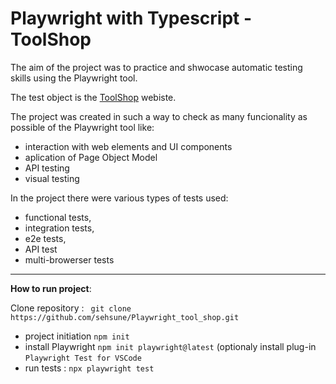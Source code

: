 
# **Playwright with Typescript - ToolShop**


The aim of the project was to practice and shwocase automatic testing skills using the Playwright tool. 

The test object is the  [ToolShop](https://practicesoftwaretesting.com/) webiste.

The project was created in such a way to check as many funcionality as possible of the Playwright tool like:

- interaction with web elements and UI components
- aplication of Page Object Model
- API testing
- visual testing 

 In the project there were various types of tests used:
- functional tests,
- integration tests,
- e2e tests, 
- API test
- multi-browerser tests

---------------------------------------------------------------------------
**How to run project**: 

 Clone repository :
 ``` git clone https://github.com/sehsune/Playwright_tool_shop.git```
 - project initiation `npm init`  
 - install Playwright `npm init playwright@latest`
   (optionaly install plug-in `Playwright Test for VSCode`
- run tests : `npx playwright test`
